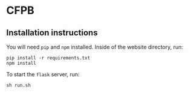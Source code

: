 # CFPB

## Installation instructions

You will need ```pip``` and ```npm``` installed. Inside of the website directory, run:
```
pip install -r requirements.txt
npm install
```

To start the ```flask``` server, run:

```
sh run.sh
```
